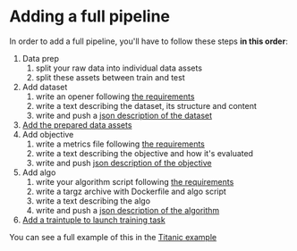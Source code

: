 # Adding a full pipeline

In order to add a full pipeline, you'll have to follow these steps **in this order**:

1. Data prep
   1. split your raw data into individual data assets
   2. split these assets between train and test
2. Add dataset
   1. write an opener following [the requirements](https://github.com/SubstraFoundation/substra-tools/blob/dev/docs/api.md#opener)
   2. write a text describing the dataset, its structure and content
   3. write and push a [json description of the dataset](../references/cli.md#substra-add-dataset)
3. [Add the prepared data assets](../references/cli.md#substra-add-data_sample)
4. Add objective
   1. write a metrics file following [the requirements](https://github.com/SubstraFoundation/substra-tools/blob/dev/docs/api.md#metrics)
   2. write a text describing the objective and how it's evaluated
   3. write and push [json description of the objective](../references/cli.md#substra-add-objective)
5. Add algo
   1. write your algorithm script following [the requirements](https://github.com/SubstraFoundation/substra-tools/blob/dev/docs/api.md#algo)
   2. write a targz archive with Dockerfile and algo script
   3. write a text describing the algo
   4. write and push a [json description of the algorithm](../references/cli.md#substra-add-algo)
6. [Add a traintuple to launch training task](../references/cli.md#substra-add-traintuple)

You can see a full example of this in the [Titanic example](../examples/titanic)
